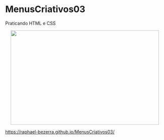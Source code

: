 # MenusCriativos03

Praticando HTML e CSS

<p align="center">
  <img width="470" height="300" src="src/menugi.GIF">
</p>

https://raphael-bezerra.github.io/MenusCriativos03/

